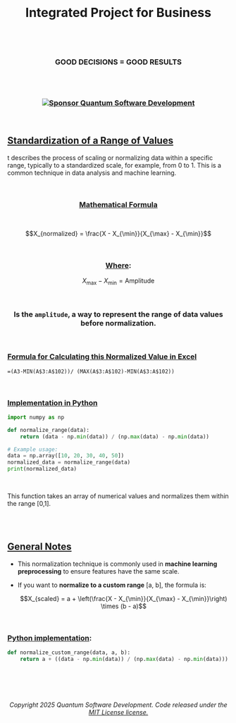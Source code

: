 <br>

# <p align="center"> Integrated Project for Business

<br><br>

### <p align="center"> GOOD DECISIONS = GOOD RESULTS

<br><br>

### <p align="center"> [![Sponsor Quantum Software Development](https://img.shields.io/badge/Sponsor-Quantum%20Software%20Development-brightgreen?logo=GitHub)](https://github.com/sponsors/Quantum-Software-Development)

<br>

## [Standardization of a Range of Values]()

t describes the process of scaling or normalizing data within a specific range, typically to a standardized scale, for example, from 0 to 1. This is a common technique in data analysis and machine learning.

<br>

###  <p align="center"> [Mathematical Formula]()

<br>

$$X_{normalized} = \frac{X - X_{\min}}{X_{\max} - X_{\min}}$$

<br>

### <p align="center"> [Where]():

 $$X_{\max} - X_{\min} = \text{Amplitude}$$ 

 <br>

###  <p align="center"> Is the `amplitude`, a way to represent the range of data values before normalization.

 <br>

 ###  [Formula for Calculating this Normalized Value in Excel]()

 ```excel
=(A3-MIN(A$3:A$102))/ (MAX(A$3:A$102)-MIN(A$3:A$102))
```

<br>

### [Implementation in Python]()

```python
import numpy as np

def normalize_range(data):
    return (data - np.min(data)) / (np.max(data) - np.min(data))

# Example usage:
data = np.array([10, 20, 30, 40, 50])
normalized_data = normalize_range(data)
print(normalized_data)
```

<br>

This function takes an array of numerical values and normalizes them within the range [0,1].

<br><br>

## [General Notes]()

- This normalization technique is commonly used in **machine learning preprocessing** to ensure features have the same scale.
- If you want to **normalize to a custom range** \[a, b]\, the formula is:
  
  $$X_{scaled} = a + \left(\frac{X - X_{\min}}{X_{\max} - X_{\min}}\right) \times (b - a)$$

<br>
 
  ### [Python implementation]():
  
  ```python
  def normalize_custom_range(data, a, b):
      return a + ((data - np.min(data)) / (np.max(data) - np.min(data))) * (b - a)
  ```





<br><br>

#

###### <p align="center"> Copyright 2025 Quantum Software Development. Code released under the [MIT License license.](https://github.com/Quantum-Software-Development/Math/blob/3bf8270ca09d3848f2bf22f9ac89368e52a2fb66/LICENSE)




  


